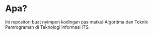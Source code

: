 # Apa?

Ini repositori buat nyimpen kodingan pas matkul Algoritma dan Teknik Pemrograman di Teknologi Informasi ITS.
